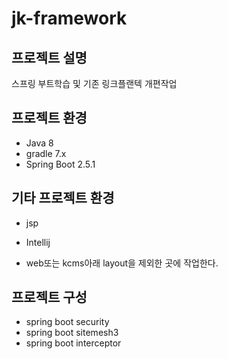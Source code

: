 # jk-framework
## 프로젝트 설명
스프링 부트학습 및 기존 링크플랜텍 개편작업
## 프로젝트 환경
* Java 8
* gradle 7.x
* Spring Boot 2.5.1
## 기타 프로젝트 환경
* jsp
* Intellij

* web또는 kcms아래 layout을 제외한 곳에 작업한다.
## 프로젝트 구성
* spring boot security
* spring boot sitemesh3
* spring boot interceptor

